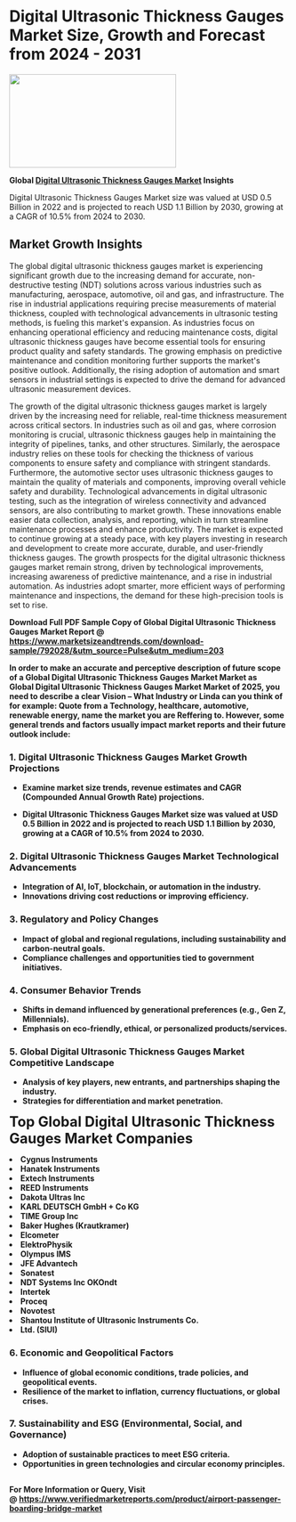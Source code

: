 <H1>Digital Ultrasonic Thickness Gauges Market Size, Growth and Forecast from 2024 - 2031</H1><img class="aligncenter size-medium wp-image-584254" src="https://thirdeyenews.in/wp-content/uploads/2024/09/Global-Market-Research-300x168.jpeg" alt="" width="300" height="168" /><p><strong>Global&nbsp;<a href="https://www.marketsizeandtrends.com/download-sample/792028/&amp;utm_source=Pulse&amp;utm_medium=203">Digital Ultrasonic Thickness Gauges Market</a> Insights</strong></p><p>Digital Ultrasonic Thickness Gauges Market size was valued at USD 0.5 Billion in 2022 and is projected to reach USD 1.1 Billion by 2030, growing at a CAGR of 10.5% from 2024 to 2030.</p><p><h2>Market Growth Insights</h2> <p>The global digital ultrasonic thickness gauges market is experiencing significant growth due to the increasing demand for accurate, non-destructive testing (NDT) solutions across various industries such as manufacturing, aerospace, automotive, oil and gas, and infrastructure. The rise in industrial applications requiring precise measurements of material thickness, coupled with technological advancements in ultrasonic testing methods, is fueling this market's expansion. As industries focus on enhancing operational efficiency and reducing maintenance costs, digital ultrasonic thickness gauges have become essential tools for ensuring product quality and safety standards. The growing emphasis on predictive maintenance and condition monitoring further supports the market's positive outlook. Additionally, the rising adoption of automation and smart sensors in industrial settings is expected to drive the demand for advanced ultrasonic measurement devices. <strong></strong> <p>The growth of the digital ultrasonic thickness gauges market is largely driven by the increasing need for reliable, real-time thickness measurement across critical sectors. In industries such as oil and gas, where corrosion monitoring is crucial, ultrasonic thickness gauges help in maintaining the integrity of pipelines, tanks, and other structures. Similarly, the aerospace industry relies on these tools for checking the thickness of various components to ensure safety and compliance with stringent standards. Furthermore, the automotive sector uses ultrasonic thickness gauges to maintain the quality of materials and components, improving overall vehicle safety and durability. Technological advancements in digital ultrasonic testing, such as the integration of wireless connectivity and advanced sensors, are also contributing to market growth. These innovations enable easier data collection, analysis, and reporting, which in turn streamline maintenance processes and enhance productivity. The market is expected to continue growing at a steady pace, with key players investing in research and development to create more accurate, durable, and user-friendly thickness gauges. The growth prospects for the digital ultrasonic thickness gauges market remain strong, driven by technological improvements, increasing awareness of predictive maintenance, and a rise in industrial automation. As industries adopt smarter, more efficient ways of performing maintenance and inspections, the demand for these high-precision tools is set to rise. <strong></p><p><span class=""><strong>Download Full PDF Sample Copy of Global Digital Ultrasonic Thickness Gauges Market Report</strong> @ <a href="https://www.marketsizeandtrends.com/download-sample/792028/&amp;utm_source=Pulse&amp;utm_medium=203" target="_blank">https://www.marketsizeandtrends.com/download-sample/792028/&amp;utm_source=Pulse&amp;utm_medium=203</a></span></p><p>In order to make an accurate and perceptive description of future scope of a Global&nbsp;Digital Ultrasonic Thickness Gauges Market Market as Global&nbsp;Digital Ultrasonic Thickness Gauges Market Market of 2025, you need to describe a clear Vision &ndash; What Industry or Linda can you think of for example: Quote from a Technology, healthcare, automotive, renewable energy, name the market you are Reffering to. However, some general trends and factors usually impact market reports and their future outlook include:</p><h3>1.&nbsp;<strong>Digital Ultrasonic Thickness Gauges Market Growth Projections</strong></h3><ul><li>Examine market size trends, revenue estimates and CAGR (Compounded Annual Growth Rate) projections.</li><li><p>Digital Ultrasonic Thickness Gauges Market size was valued at USD 0.5 Billion in 2022 and is projected to reach USD 1.1 Billion by 2030, growing at a CAGR of 10.5% from 2024 to 2030.</p></li></ul><h3>2.&nbsp;<strong>Digital Ultrasonic Thickness Gauges Market Technological Advancements</strong></h3><ul><li>Integration of AI, IoT, blockchain, or automation in the industry.</li><li>Innovations driving cost reductions or improving efficiency.</li></ul><h3>3.&nbsp;<strong>Regulatory and Policy Changes</strong></h3><ul><li>Impact of global and regional regulations, including sustainability and carbon-neutral goals.</li><li>Compliance challenges and opportunities tied to government initiatives.</li></ul><h3>4.&nbsp;<strong>Consumer Behavior Trends</strong></h3><ul><li>Shifts in demand influenced by generational preferences (e.g., Gen Z, Millennials).</li><li>Emphasis on eco-friendly, ethical, or personalized products/services.</li></ul><h3>5.&nbsp;<strong>Global Digital Ultrasonic Thickness Gauges Market Competitive Landscape</strong></h3><ul><li>Analysis of key players, new entrants, and partnerships shaping the industry.</li><li>Strategies for differentiation and market penetration.</li></ul><p data-pm-slice="1 1 []"><span style="color: inherit; font-family: inherit; font-size: 25px;">Top Global Digital Ultrasonic Thickness Gauges Market Companies</span></p><div class="" data-test-id=""><p><li>Cygnus Instruments</li><li> Hanatek Instruments</li><li> Extech Instruments</li><li> REED Instruments</li><li> Dakota Ultras Inc</li><li> KARL DEUTSCH GmbH + Co KG</li><li> TIME Group Inc</li><li> Baker Hughes (Krautkramer)</li><li> Elcometer</li><li> ElektroPhysik</li><li> Olympus IMS</li><li> JFE Advantech</li><li> Sonatest</li><li> NDT Systems Inc OKOndt</li><li> Intertek</li><li> Proceq</li><li> Novotest</li><li> Shantou Institute of Ultrasonic Instruments Co.</li><li> Ltd. (SIUI)</li></p></div><h3>6.&nbsp;<strong>Economic and Geopolitical Factors</strong></h3><ul><li>Influence of global economic conditions, trade policies, and geopolitical events.</li><li>Resilience of the market to inflation, currency fluctuations, or global crises.</li></ul><h3>7.&nbsp;<strong>Sustainability and ESG (Environmental, Social, and Governance)</strong></h3><ul><li>Adoption of sustainable practices to meet ESG criteria.</li><li>Opportunities in green technologies and circular economy principles.</li></ul><h2><strong style="font-size: 14px;">For More Information or Query, Visit @&nbsp;</strong><a style="background-color: #ffffff; font-size: 14px;" href="https://www.marketsizeandtrends.com/report/digital-ultrasonic-thickness-gauges-market/" target="_blank">https://www.verifiedmarketreports.com/product/airport-passenger-boarding-bridge-market</a></h2>
